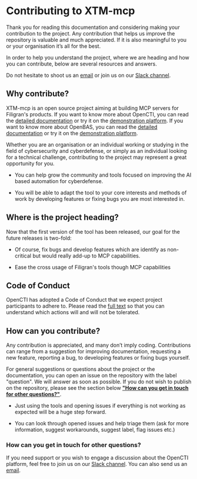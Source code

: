 # Contributing to XTM-mcp

Thank you for reading this documentation and considering making your contribution to the project. Any contribution that helps us improve the repository is valuable and much appreciated. If it is also meaningful to you or your organisation it’s all for the best.

In order to help you understand the project, where we are heading and how you can contribute, below are several resources and answers.

Do not hesitate to shoot us an [email](mailto:contact@opencti.io) or join us on our [Slack channel](https://community.filigran.io).


## Why contribute?

XTM-mcp is an open source project aiming at building MCP servers for Filigran's products. If you want to know more about OpenCTI, you can read the [detailed documentation](https://docs.opencti.io/latest/) or try it on the [demonstration platform](https://demo.opencti.io/). If you want to know more about OpenBAS, you can read the [detailed documentation](https://docs.openbas.io/latest/) or try it on the [demonstration platform](https://demo.openbas.io/).

Whether you are an organisation or an individual working or studying in the field of cybersecurity and cyberdefense, or simply as an individual looking for a technical challenge, contributing to the project may represent a great opportunity for you.

* You can help grow the community and tools focused on improving the AI based automation for cyberdefense.

* You will be able to adapt the tool to your core interests and methods of work by developing features or fixing bugs you are most interested in.


## Where is the project heading?

Now that the first version of the tool has been released, our goal for the future releases is two-fold:

* Of course, fix bugs and develop features which are identify as non-critical but would really add-up to MCP capabilities.

* Ease the cross usage of Filigran's tools though MCP capabilities


## Code of Conduct

OpenCTI has adopted a Code of Conduct that we expect project participants to adhere to. Please read the [full text](https://github.com/FiligranHQ/xtm-mcp/blob/master/CODE_OF_CONDUCT.md) so that you can understand which actions will and will not be tolerated.


## How can you contribute?

Any contribution is appreciated, and many don’t imply coding. Contributions can range from a suggestion for improving documentation, requesting a new feature, reporting a bug, to developing features or fixing bugs yourself.

For general suggestions or questions about the project or the documentation, you can open an issue on the repository with the label "question". We will answer as soon as possible. If you do not wish to publish on the repository, please see the section below [**"How can you get in touch for other questions?"**](#howcanyougetintouchforotherquestions).

* Just using the tools and opening issues if everything is not working as expected will be a huge step forward. 

* You can look through opened issues and help triage them (ask for more information, suggest workarounds, suggest label, flag issues etc.)

### How can you get in touch for other questions?

If you need support or you wish to engage a discussion about the OpenCTI platform, feel free to join us on our [Slack channel](https://community.filigran.io). You can also send us an [email](mailto:contact@opencti.io).